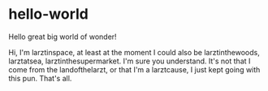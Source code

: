 # hello-world
Hello great big world of wonder!

Hi, I'm larztinspace, at least at the moment I could also be 
larztinthewoods, larztatsea, larztinthesupermarket. I'm sure 
you understand. It's not that I come from the landofthelarzt, 
or that I'm a larztcause, I just kept going with this pun.
That's all.
